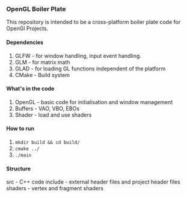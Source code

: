 ### OpenGL Boiler Plate
This repository is intended to be a cross-platform boiler plate code for OpenGl Projects.

#### Dependencies
1. GLFW - for window handling, input event handling.
2. GLM - for matrix math
3. GLAD - for loading GL functions independent of the platform
4. CMake - Build system

#### What's in the code
1. OpenGL - basic code for initialisation and window management
2. Buffers - VAO, VBO, EBOs
3. Shader - load and use shaders

#### How to run
1. `mkdir build && cd build/`
2. `cmake ../`
3. `./main`

#### Structure
src - C++ code
include - external header files and project header files
shaders - vertex and fragment shaders

